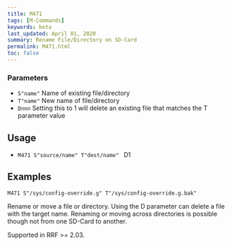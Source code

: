 ```yaml
---
title: M471
tags: [M-Commands] 
keywords: beta 
last_updated: April 01, 2020 
summary: Rename File/Directory on SD-Card 
permalink: M471.html
toc: false 
---
```



### Parameters

* `S"name"` Name of existing file/directory
* `T"name"` New name of file/directory
* `Dnnn` Setting this to 1 will delete an existing file that matches the T parameter value

## Usage

* ` M471 S"source/name" T"dest/name"  ` D1

## Examples

```
M471 S"/sys/config-override.g" T"/sys/config-override.g.bak"
```

Rename or move a file or directory. Using the D parameter can delete a file with the target name. Renaming or moving across directories is possible though not from one SD-Card to another.

Supported in RRF >= 2.03.

